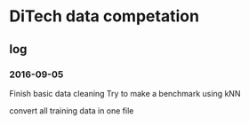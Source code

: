 # DiTech data competation

## log

### 2016-09-05
Finish basic data cleaning
Try to make a benchmark using kNN

convert all training data in one file